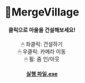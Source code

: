 # <div align=center>🏡MergeVillage
#### <div align=center>클릭으로 마을을 건설해보세요!

<div align=center> 🖱 좌클릭: 건설하기
<div align=center> 🖱 우클릭: 카메라 이동        
<div align=center> 🖱 휠: 줌 인/아웃


#### [실행 파일.exe](https://drive.google.com/file/d/16A8ZIIPlw1tvjftopCMQbHLBTLL8xATx/view?usp=sharing)
